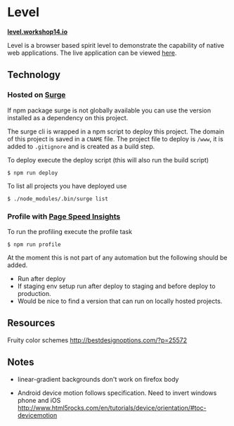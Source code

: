 Level
=====
**[level.workshop14.io](http://level.workshop14.io)**

Level is a browser based spirit level to demonstrate the capability of native web applications. The live application can be viewed [here](http://level.workshop14.io).

## Technology

### Hosted on [Surge](surge.sh)

If npm package surge is not globally available you can use the version installed as a dependency on this project.

The surge cli is wrapped in a npm script to deploy this project.
The domain of this project is saved in a `CNAME` file.
The project file to deploy is `/www`, it is added to `.gitignore` and is created as a build step.

To deploy execute the deploy script (this will also run the build script)
```
$ npm run deploy
```

To list all projects you have deployed use

```
$ ./node_modules/.bin/surge list
```

### Profile with [Page Speed Insights](https://www.npmjs.com/package/psi)

To run the profiling execute the profile task
```
$ npm run profile
```

At the moment this is not part of any automation but the following should be added.

- Run after deploy
- If staging env setup run after deploy to staging and before deploy to production.
- Would be nice to find a version that can run on locally hosted projects. 

## Resources

Fruity color schemes
http://bestdesignoptions.com/?p=25572

## Notes
- linear-gradient backgrounds don't work on firefox body

- Android device motion follows specification. Need to invert windows phone and iOS
  http://www.html5rocks.com/en/tutorials/device/orientation/#toc-devicemotion
